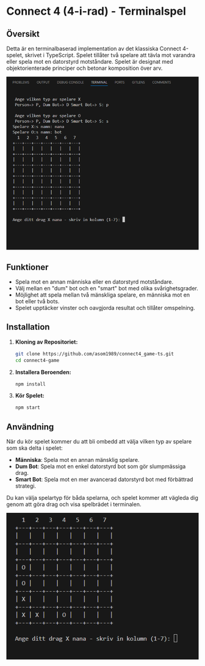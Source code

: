 # Connect 4 (4-i-rad) - Terminalspel

## Översikt

Detta är en terminalbaserad implementation av det klassiska Connect 4-spelet, skrivet i TypeScript. Spelet tillåter två spelare att tävla mot varandra eller spela mot en datorstyrd motståndare. Spelet är designat med objektorienterade principer och betonar komposition över arv.

![Connect 4 Spel Skärmdump](./assests/images/connect4-game.png)

## Funktioner

- Spela mot en annan människa eller en datorstyrd motståndare.
- Välj mellan en "dum" bot och en "smart" bot med olika svårighetsgrader.
- Möjlighet att spela mellan två mänskliga spelare, en människa mot en bot eller två bots.
- Spelet upptäcker vinster och oavgjorda resultat och tillåter omspelning.


## Installation

1. **Kloning av Repositoriet:**

    ```bash
    git clone https://github.com/asom1989/connect4_game-ts.git
    cd connect4-game
    ```

2. **Installera Beroenden:**

    ```bash
    npm install
    ```


3. **Kör Spelet:**

    ```bash
    npm start
    ```

## Användning

När du kör spelet kommer du att bli ombedd att välja vilken typ av spelare som ska delta i spelet:

- **Människa**: Spela mot en annan mänsklig spelare.
- **Dum Bot**: Spela mot en enkel datorstyrd bot som gör slumpmässiga drag.
- **Smart Bot**: Spela mot en mer avancerad datorstyrd bot med förbättrad strategi.

Du kan välja spelartyp för båda spelarna, och spelet kommer att vägleda dig genom att göra drag och visa spelbrädet i terminalen.

![Spelet pågående](./assests/images/game-in-progress.png)
